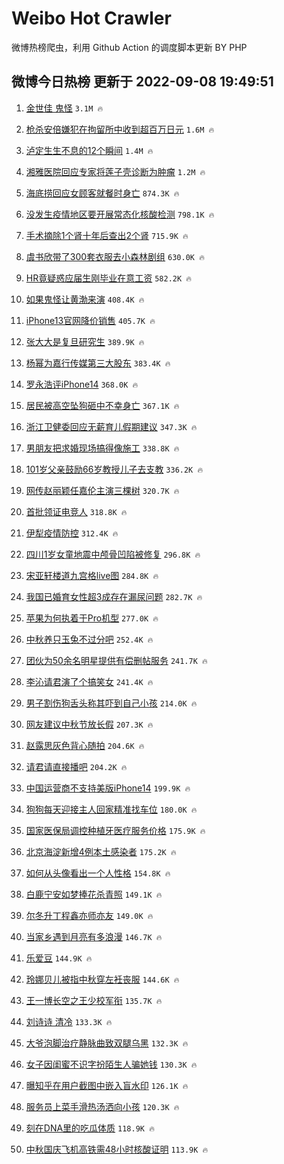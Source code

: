 # Weibo Hot Crawler 



微博热榜爬虫，利用 Github Action 的调度脚本更新 BY PHP 


## 微博今日热榜 更新于 2022-09-08 19:49:51 
1. [金世佳 鬼怪](https://s.weibo.com/weibo?q=%23%E9%87%91%E4%B8%96%E4%BD%B3%20%E9%AC%BC%E6%80%AA%23&t=31&band_rank=1&Refer=top) `3.1M 🔥` 

1. [枪杀安倍嫌犯在拘留所中收到超百万日元](https://s.weibo.com/weibo?q=%23%E6%9E%AA%E6%9D%80%E5%AE%89%E5%80%8D%E5%AB%8C%E7%8A%AF%E5%9C%A8%E6%8B%98%E7%95%99%E6%89%80%E4%B8%AD%E6%94%B6%E5%88%B0%E8%B6%85%E7%99%BE%E4%B8%87%E6%97%A5%E5%85%83%23&t=31&band_rank=2&Refer=top) `1.6M 🔥` 

1. [泸定生生不息的12个瞬间](https://s.weibo.com/weibo?q=%23%E6%B3%B8%E5%AE%9A%E7%94%9F%E7%94%9F%E4%B8%8D%E6%81%AF%E7%9A%8412%E4%B8%AA%E7%9E%AC%E9%97%B4%23&t=31&band_rank=3&Refer=top) `1.4M 🔥` 

1. [湘雅医院回应专家将莲子壳诊断为肿瘤](https://s.weibo.com/weibo?q=%23%E6%B9%98%E9%9B%85%E5%8C%BB%E9%99%A2%E5%9B%9E%E5%BA%94%E4%B8%93%E5%AE%B6%E5%B0%86%E8%8E%B2%E5%AD%90%E5%A3%B3%E8%AF%8A%E6%96%AD%E4%B8%BA%E8%82%BF%E7%98%A4%23&t=31&band_rank=4&Refer=top) `1.2M 🔥` 

1. [海底捞回应女顾客就餐时身亡](https://s.weibo.com/weibo?q=%23%E6%B5%B7%E5%BA%95%E6%8D%9E%E5%9B%9E%E5%BA%94%E5%A5%B3%E9%A1%BE%E5%AE%A2%E5%B0%B1%E9%A4%90%E6%97%B6%E8%BA%AB%E4%BA%A1%23&t=31&band_rank=5&Refer=top) `874.3K 🔥` 

1. [没发生疫情地区要开展常态化核酸检测](https://s.weibo.com/weibo?q=%23%E6%B2%A1%E5%8F%91%E7%94%9F%E7%96%AB%E6%83%85%E5%9C%B0%E5%8C%BA%E8%A6%81%E5%BC%80%E5%B1%95%E5%B8%B8%E6%80%81%E5%8C%96%E6%A0%B8%E9%85%B8%E6%A3%80%E6%B5%8B%23&t=31&band_rank=6&Refer=top) `798.1K 🔥` 

1. [手术摘除1个肾十年后查出2个肾](https://s.weibo.com/weibo?q=%23%E6%89%8B%E6%9C%AF%E6%91%98%E9%99%A41%E4%B8%AA%E8%82%BE%E5%8D%81%E5%B9%B4%E5%90%8E%E6%9F%A5%E5%87%BA2%E4%B8%AA%E8%82%BE%23&t=31&band_rank=7&Refer=top) `715.9K 🔥` 

1. [虞书欣带了300套衣服去小森林剧组](https://s.weibo.com/weibo?q=%23%E8%99%9E%E4%B9%A6%E6%AC%A3%E5%B8%A6%E4%BA%86300%E5%A5%97%E8%A1%A3%E6%9C%8D%E5%8E%BB%E5%B0%8F%E6%A3%AE%E6%9E%97%E5%89%A7%E7%BB%84%23&t=31&band_rank=8&Refer=top) `630.0K 🔥` 

1. [HR竟疑惑应届生刚毕业在意工资](https://s.weibo.com/weibo?q=%23HR%E7%AB%9F%E7%96%91%E6%83%91%E5%BA%94%E5%B1%8A%E7%94%9F%E5%88%9A%E6%AF%95%E4%B8%9A%E5%9C%A8%E6%84%8F%E5%B7%A5%E8%B5%84%23&t=31&band_rank=9&Refer=top) `582.2K 🔥` 

1. [如果鬼怪让黄渤来演](https://s.weibo.com/weibo?q=%23%E5%A6%82%E6%9E%9C%E9%AC%BC%E6%80%AA%E8%AE%A9%E9%BB%84%E6%B8%A4%E6%9D%A5%E6%BC%94%23&t=31&band_rank=10&Refer=top) `408.4K 🔥` 

1. [iPhone13官网降价销售](https://s.weibo.com/weibo?q=%23iPhone13%E5%AE%98%E7%BD%91%E9%99%8D%E4%BB%B7%E9%94%80%E5%94%AE%23&t=31&band_rank=11&Refer=top) `405.7K 🔥` 

1. [张大大是复旦研究生](https://s.weibo.com/weibo?q=%23%E5%BC%A0%E5%A4%A7%E5%A4%A7%E6%98%AF%E5%A4%8D%E6%97%A6%E7%A0%94%E7%A9%B6%E7%94%9F%23&t=31&band_rank=12&Refer=top) `389.9K 🔥` 

1. [杨幂为嘉行传媒第三大股东](https://s.weibo.com/weibo?q=%23%E6%9D%A8%E5%B9%82%E4%B8%BA%E5%98%89%E8%A1%8C%E4%BC%A0%E5%AA%92%E7%AC%AC%E4%B8%89%E5%A4%A7%E8%82%A1%E4%B8%9C%23&t=31&band_rank=13&Refer=top) `383.4K 🔥` 

1. [罗永浩评iPhone14](https://s.weibo.com/weibo?q=%23%E7%BD%97%E6%B0%B8%E6%B5%A9%E8%AF%84iPhone14%23&t=31&band_rank=14&Refer=top) `368.0K 🔥` 

1. [居民被高空坠狗砸中不幸身亡](https://s.weibo.com/weibo?q=%23%E5%B1%85%E6%B0%91%E8%A2%AB%E9%AB%98%E7%A9%BA%E5%9D%A0%E7%8B%97%E7%A0%B8%E4%B8%AD%E4%B8%8D%E5%B9%B8%E8%BA%AB%E4%BA%A1%23&t=31&band_rank=15&Refer=top) `367.1K 🔥` 

1. [浙江卫健委回应无薪育儿假期建议](https://s.weibo.com/weibo?q=%23%E6%B5%99%E6%B1%9F%E5%8D%AB%E5%81%A5%E5%A7%94%E5%9B%9E%E5%BA%94%E6%97%A0%E8%96%AA%E8%82%B2%E5%84%BF%E5%81%87%E6%9C%9F%E5%BB%BA%E8%AE%AE%23&t=31&band_rank=16&Refer=top) `347.3K 🔥` 

1. [男朋友把求婚现场搞得像施工](https://s.weibo.com/weibo?q=%23%E7%94%B7%E6%9C%8B%E5%8F%8B%E6%8A%8A%E6%B1%82%E5%A9%9A%E7%8E%B0%E5%9C%BA%E6%90%9E%E5%BE%97%E5%83%8F%E6%96%BD%E5%B7%A5%23&t=31&band_rank=17&Refer=top) `338.8K 🔥` 

1. [101岁父亲鼓励66岁教授儿子去支教](https://s.weibo.com/weibo?q=%23101%E5%B2%81%E7%88%B6%E4%BA%B2%E9%BC%93%E5%8A%B166%E5%B2%81%E6%95%99%E6%8E%88%E5%84%BF%E5%AD%90%E5%8E%BB%E6%94%AF%E6%95%99%23&t=31&band_rank=18&Refer=top) `336.2K 🔥` 

1. [网传赵丽颖任嘉伦主演三棵树](https://s.weibo.com/weibo?q=%23%E7%BD%91%E4%BC%A0%E8%B5%B5%E4%B8%BD%E9%A2%96%E4%BB%BB%E5%98%89%E4%BC%A6%E4%B8%BB%E6%BC%94%E4%B8%89%E6%A3%B5%E6%A0%91%23&t=31&band_rank=19&Refer=top) `320.7K 🔥` 

1. [首批领证电竞人](https://s.weibo.com/weibo?q=%23%E9%A6%96%E6%89%B9%E9%A2%86%E8%AF%81%E7%94%B5%E7%AB%9E%E4%BA%BA%23&t=31&band_rank=20&Refer=top) `318.8K 🔥` 

1. [伊犁疫情防控](https://s.weibo.com/weibo?q=%E4%BC%8A%E7%8A%81%E7%96%AB%E6%83%85%E9%98%B2%E6%8E%A7&t=31&band_rank=21&Refer=top) `312.4K 🔥` 

1. [四川1岁女童地震中颅骨凹陷被修复](https://s.weibo.com/weibo?q=%23%E5%9B%9B%E5%B7%9D1%E5%B2%81%E5%A5%B3%E7%AB%A5%E5%9C%B0%E9%9C%87%E4%B8%AD%E9%A2%85%E9%AA%A8%E5%87%B9%E9%99%B7%E8%A2%AB%E4%BF%AE%E5%A4%8D%23&t=31&band_rank=22&Refer=top) `296.8K 🔥` 

1. [宋亚轩楼道九宫格live图](https://s.weibo.com/weibo?q=%23%E5%AE%8B%E4%BA%9A%E8%BD%A9%E6%A5%BC%E9%81%93%E4%B9%9D%E5%AE%AB%E6%A0%BClive%E5%9B%BE%23&t=31&band_rank=23&Refer=top) `284.8K 🔥` 

1. [我国已婚育女性超3成存在漏尿问题](https://s.weibo.com/weibo?q=%23%E6%88%91%E5%9B%BD%E5%B7%B2%E5%A9%9A%E8%82%B2%E5%A5%B3%E6%80%A7%E8%B6%853%E6%88%90%E5%AD%98%E5%9C%A8%E6%BC%8F%E5%B0%BF%E9%97%AE%E9%A2%98%23&t=31&band_rank=24&Refer=top) `282.7K 🔥` 

1. [苹果为何执着于Pro机型](https://s.weibo.com/weibo?q=%23%E8%8B%B9%E6%9E%9C%E4%B8%BA%E4%BD%95%E6%89%A7%E7%9D%80%E4%BA%8EPro%E6%9C%BA%E5%9E%8B%23&t=31&band_rank=25&Refer=top) `277.0K 🔥` 

1. [中秋养只玉兔不过分吧](https://s.weibo.com/weibo?q=%23%E4%B8%AD%E7%A7%8B%E5%85%BB%E5%8F%AA%E7%8E%89%E5%85%94%E4%B8%8D%E8%BF%87%E5%88%86%E5%90%A7%23&t=31&band_rank=26&Refer=top) `252.4K 🔥` 

1. [团伙为50余名明星提供有偿删帖服务](https://s.weibo.com/weibo?q=%23%E5%9B%A2%E4%BC%99%E4%B8%BA50%E4%BD%99%E5%90%8D%E6%98%8E%E6%98%9F%E6%8F%90%E4%BE%9B%E6%9C%89%E5%81%BF%E5%88%A0%E5%B8%96%E6%9C%8D%E5%8A%A1%23&t=31&band_rank=27&Refer=top) `241.7K 🔥` 

1. [李沁请君演了个搞笑女](https://s.weibo.com/weibo?q=%23%E6%9D%8E%E6%B2%81%E8%AF%B7%E5%90%9B%E6%BC%94%E4%BA%86%E4%B8%AA%E6%90%9E%E7%AC%91%E5%A5%B3%23&t=31&band_rank=28&Refer=top) `241.4K 🔥` 

1. [男子割伤狗舌头称其吓到自己小孩](https://s.weibo.com/weibo?q=%23%E7%94%B7%E5%AD%90%E5%89%B2%E4%BC%A4%E7%8B%97%E8%88%8C%E5%A4%B4%E7%A7%B0%E5%85%B6%E5%90%93%E5%88%B0%E8%87%AA%E5%B7%B1%E5%B0%8F%E5%AD%A9%23&t=31&band_rank=29&Refer=top) `214.0K 🔥` 

1. [网友建议中秋节放长假](https://s.weibo.com/weibo?q=%E7%BD%91%E5%8F%8B%E5%BB%BA%E8%AE%AE%E4%B8%AD%E7%A7%8B%E8%8A%82%E6%94%BE%E9%95%BF%E5%81%87&t=31&band_rank=30&Refer=top) `207.3K 🔥` 

1. [赵露思灰色背心随拍](https://s.weibo.com/weibo?q=%23%E8%B5%B5%E9%9C%B2%E6%80%9D%E7%81%B0%E8%89%B2%E8%83%8C%E5%BF%83%E9%9A%8F%E6%8B%8D%23&t=31&band_rank=31&Refer=top) `204.6K 🔥` 

1. [请君请直接播吧](https://s.weibo.com/weibo?q=%23%E8%AF%B7%E5%90%9B%E8%AF%B7%E7%9B%B4%E6%8E%A5%E6%92%AD%E5%90%A7%23&t=31&band_rank=32&Refer=top) `204.2K 🔥` 

1. [中国运营商不支持美版iPhone14](https://s.weibo.com/weibo?q=%23%E4%B8%AD%E5%9B%BD%E8%BF%90%E8%90%A5%E5%95%86%E4%B8%8D%E6%94%AF%E6%8C%81%E7%BE%8E%E7%89%88iPhone14%23&t=31&band_rank=33&Refer=top) `199.9K 🔥` 

1. [狗狗每天迎接主人回家精准找车位](https://s.weibo.com/weibo?q=%23%E7%8B%97%E7%8B%97%E6%AF%8F%E5%A4%A9%E8%BF%8E%E6%8E%A5%E4%B8%BB%E4%BA%BA%E5%9B%9E%E5%AE%B6%E7%B2%BE%E5%87%86%E6%89%BE%E8%BD%A6%E4%BD%8D%23&t=31&band_rank=34&Refer=top) `180.0K 🔥` 

1. [国家医保局调控种植牙医疗服务价格](https://s.weibo.com/weibo?q=%23%E5%9B%BD%E5%AE%B6%E5%8C%BB%E4%BF%9D%E5%B1%80%E8%B0%83%E6%8E%A7%E7%A7%8D%E6%A4%8D%E7%89%99%E5%8C%BB%E7%96%97%E6%9C%8D%E5%8A%A1%E4%BB%B7%E6%A0%BC%23&t=31&band_rank=35&Refer=top) `175.9K 🔥` 

1. [北京海淀新增4例本土感染者](https://s.weibo.com/weibo?q=%23%E5%8C%97%E4%BA%AC%E6%B5%B7%E6%B7%80%E6%96%B0%E5%A2%9E4%E4%BE%8B%E6%9C%AC%E5%9C%9F%E6%84%9F%E6%9F%93%E8%80%85%23&t=31&band_rank=36&Refer=top) `175.2K 🔥` 

1. [如何从头像看出一个人性格](https://s.weibo.com/weibo?q=%23%E5%A6%82%E4%BD%95%E4%BB%8E%E5%A4%B4%E5%83%8F%E7%9C%8B%E5%87%BA%E4%B8%80%E4%B8%AA%E4%BA%BA%E6%80%A7%E6%A0%BC%23&t=31&band_rank=37&Refer=top) `154.8K 🔥` 

1. [白鹿宁安如梦捧花杀青照](https://s.weibo.com/weibo?q=%23%E7%99%BD%E9%B9%BF%E5%AE%81%E5%AE%89%E5%A6%82%E6%A2%A6%E6%8D%A7%E8%8A%B1%E6%9D%80%E9%9D%92%E7%85%A7%23&t=31&band_rank=38&Refer=top) `149.1K 🔥` 

1. [尔冬升丁程鑫亦师亦友](https://s.weibo.com/weibo?q=%23%E5%B0%94%E5%86%AC%E5%8D%87%E4%B8%81%E7%A8%8B%E9%91%AB%E4%BA%A6%E5%B8%88%E4%BA%A6%E5%8F%8B%23&t=31&band_rank=39&Refer=top) `149.0K 🔥` 

1. [当家乡遇到月亮有多浪漫](https://s.weibo.com/weibo?q=%23%E5%BD%93%E5%AE%B6%E4%B9%A1%E9%81%87%E5%88%B0%E6%9C%88%E4%BA%AE%E6%9C%89%E5%A4%9A%E6%B5%AA%E6%BC%AB%23&t=31&band_rank=40&Refer=top) `146.7K 🔥` 

1. [乐爱豆](https://s.weibo.com/weibo?q=%E4%B9%90%E7%88%B1%E8%B1%86&t=31&band_rank=41&Refer=top) `144.9K 🔥` 

1. [玲娜贝儿被指中秋穿左衽丧服](https://s.weibo.com/weibo?q=%23%E7%8E%B2%E5%A8%9C%E8%B4%9D%E5%84%BF%E8%A2%AB%E6%8C%87%E4%B8%AD%E7%A7%8B%E7%A9%BF%E5%B7%A6%E8%A1%BD%E4%B8%A7%E6%9C%8D%23&t=31&band_rank=42&Refer=top) `144.6K 🔥` 

1. [王一博长空之王少校军衔](https://s.weibo.com/weibo?q=%23%E7%8E%8B%E4%B8%80%E5%8D%9A%E9%95%BF%E7%A9%BA%E4%B9%8B%E7%8E%8B%E5%B0%91%E6%A0%A1%E5%86%9B%E8%A1%94%23&t=31&band_rank=43&Refer=top) `135.7K 🔥` 

1. [刘诗诗 清冷](https://s.weibo.com/weibo?q=%23%E5%88%98%E8%AF%97%E8%AF%97%20%E6%B8%85%E5%86%B7%23&t=31&band_rank=44&Refer=top) `133.3K 🔥` 

1. [大爷泡脚治疗静脉曲致双腿乌黑](https://s.weibo.com/weibo?q=%23%E5%A4%A7%E7%88%B7%E6%B3%A1%E8%84%9A%E6%B2%BB%E7%96%97%E9%9D%99%E8%84%89%E6%9B%B2%E8%87%B4%E5%8F%8C%E8%85%BF%E4%B9%8C%E9%BB%91%23&t=31&band_rank=45&Refer=top) `132.3K 🔥` 

1. [女子因闺蜜不识字扮陌生人骗她钱](https://s.weibo.com/weibo?q=%23%E5%A5%B3%E5%AD%90%E5%9B%A0%E9%97%BA%E8%9C%9C%E4%B8%8D%E8%AF%86%E5%AD%97%E6%89%AE%E9%99%8C%E7%94%9F%E4%BA%BA%E9%AA%97%E5%A5%B9%E9%92%B1%23&t=31&band_rank=46&Refer=top) `130.3K 🔥` 

1. [曝知乎在用户截图中嵌入盲水印](https://s.weibo.com/weibo?q=%23%E6%9B%9D%E7%9F%A5%E4%B9%8E%E5%9C%A8%E7%94%A8%E6%88%B7%E6%88%AA%E5%9B%BE%E4%B8%AD%E5%B5%8C%E5%85%A5%E7%9B%B2%E6%B0%B4%E5%8D%B0%23&t=31&band_rank=47&Refer=top) `126.1K 🔥` 

1. [服务员上菜手滑热汤洒向小孩](https://s.weibo.com/weibo?q=%23%E6%9C%8D%E5%8A%A1%E5%91%98%E4%B8%8A%E8%8F%9C%E6%89%8B%E6%BB%91%E7%83%AD%E6%B1%A4%E6%B4%92%E5%90%91%E5%B0%8F%E5%AD%A9%23&t=31&band_rank=48&Refer=top) `120.3K 🔥` 

1. [刻在DNA里的吃瓜体质](https://s.weibo.com/weibo?q=%23%E5%88%BB%E5%9C%A8DNA%E9%87%8C%E7%9A%84%E5%90%83%E7%93%9C%E4%BD%93%E8%B4%A8%23&t=31&band_rank=49&Refer=top) `118.9K 🔥` 

1. [中秋国庆飞机高铁需48小时核酸证明](https://s.weibo.com/weibo?q=%23%E4%B8%AD%E7%A7%8B%E5%9B%BD%E5%BA%86%E9%A3%9E%E6%9C%BA%E9%AB%98%E9%93%81%E9%9C%8048%E5%B0%8F%E6%97%B6%E6%A0%B8%E9%85%B8%E8%AF%81%E6%98%8E%23&t=31&band_rank=50&Refer=top) `113.9K 🔥` 

